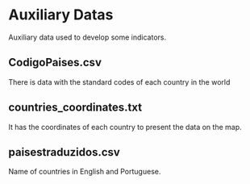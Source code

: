 # Auxiliary Datas
Auxiliary data used to develop some indicators.

## CodigoPaises.csv
There is data with the standard codes of each country in the world

## countries_coordinates.txt
It has the coordinates of each country to present the data on the map.

## paisestraduzidos.csv
Name of countries in English and Portuguese.